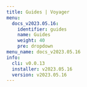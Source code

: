 ```yaml
---
title: Guides | Voyager
menu:
  docs_v2023.05.16:
    identifier: guides
    name: Guides
    weight: 40
    pre: dropdown
menu_name: docs_v2023.05.16
info:
  cli: v0.0.13
  installer: v2023.05.16
  version: v2023.05.16
---
```


